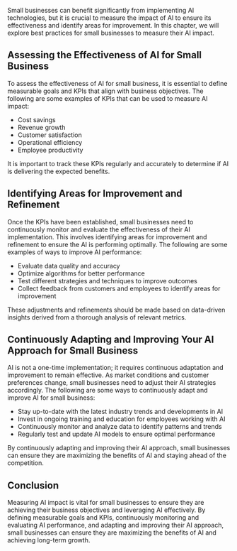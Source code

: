 

Small businesses can benefit significantly from implementing AI technologies, but it is crucial to measure the impact of AI to ensure its effectiveness and identify areas for improvement. In this chapter, we will explore best practices for small businesses to measure their AI impact.

Assessing the Effectiveness of AI for Small Business
----------------------------------------------------

To assess the effectiveness of AI for small business, it is essential to define measurable goals and KPIs that align with business objectives. The following are some examples of KPIs that can be used to measure AI impact:

* Cost savings
* Revenue growth
* Customer satisfaction
* Operational efficiency
* Employee productivity

It is important to track these KPIs regularly and accurately to determine if AI is delivering the expected benefits.

Identifying Areas for Improvement and Refinement
------------------------------------------------

Once the KPIs have been established, small businesses need to continuously monitor and evaluate the effectiveness of their AI implementation. This involves identifying areas for improvement and refinement to ensure the AI is performing optimally. The following are some examples of ways to improve AI performance:

* Evaluate data quality and accuracy
* Optimize algorithms for better performance
* Test different strategies and techniques to improve outcomes
* Collect feedback from customers and employees to identify areas for improvement

These adjustments and refinements should be made based on data-driven insights derived from a thorough analysis of relevant metrics.

Continuously Adapting and Improving Your AI Approach for Small Business
-----------------------------------------------------------------------

AI is not a one-time implementation; it requires continuous adaptation and improvement to remain effective. As market conditions and customer preferences change, small businesses need to adjust their AI strategies accordingly. The following are some ways to continuously adapt and improve AI for small business:

* Stay up-to-date with the latest industry trends and developments in AI
* Invest in ongoing training and education for employees working with AI
* Continuously monitor and analyze data to identify patterns and trends
* Regularly test and update AI models to ensure optimal performance

By continuously adapting and improving their AI approach, small businesses can ensure they are maximizing the benefits of AI and staying ahead of the competition.

Conclusion
----------

Measuring AI impact is vital for small businesses to ensure they are achieving their business objectives and leveraging AI effectively. By defining measurable goals and KPIs, continuously monitoring and evaluating AI performance, and adapting and improving their AI approach, small businesses can ensure they are maximizing the benefits of AI and achieving long-term growth.
